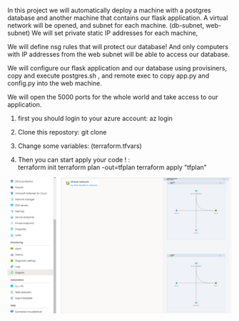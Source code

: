 In this project we will automatically deploy a machine with a postgres database and another machine that contains our flask application.
A virtual network will be opened, and subnet for each machine. (db-subnet, web-subnet)
We will set private static IP addresses for each machine,

We will define nsg rules that will protect our database! And only computers with IP addresses from the web subnet will be able to access our database.

We will configure our flask application and our database using provisiners, copy and execute postgres.sh , and remote exec to copy app.py and config.py into the web machine.

We will open the 5000 ports for the whole world and take access to our application.





1.  first you should login to your azure account:
    az login

2.  Clone this repostory:
    git clone 

3.   Change some variables:
     (terraform.tfvars)
     
5.  Then you can start   apply your code ! :    
    terraform init
    terraform plan -out=tfplan
    terraform apply "tfplan"


![alt text](https://github.com/ofekbarel/Terraform-Project/blob/main/Azure.png?raw=true)
